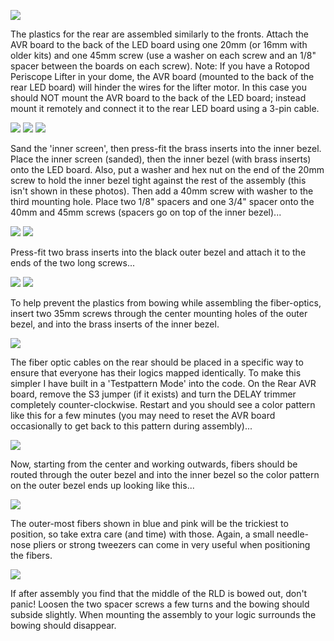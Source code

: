 ![](https://lh3.googleusercontent.com/-Zi_KUZ6ilPw/VBzyhCag-CI/AAAAAAACT08/8DfxYK9Gips/w600/IMAG0637.jpg)

The plastics for the rear are assembled similarly to the fronts.
Attach the AVR board to the back of the LED board using one 20mm (or 16mm with older kits) and one 45mm screw (use a washer on each screw and an 1/8" spacer between the boards on each screw).
Note: If you have a Rotopod Periscope Lifter in your dome, the AVR board (mounted to the back of the rear LED board) will hinder the wires for the lifter motor. In this case you should NOT mount the AVR board to the back of the LED board; instead mount it remotely and connect it to the rear LED board using a 3-pin cable. 

![](https://lh3.googleusercontent.com/-uUQtMu2U4ic/VBzyhEYaiaI/AAAAAAACT0I/F4ciaoZ5KyU/w300/IMAG0644.jpg)
![](https://lh3.googleusercontent.com/-V8LLzV8NCqk/VBzyhNFPkBI/AAAAAAACT0I/Df_xRqcqhcg/w300/IMAG0642.jpg)
![](https://lh3.googleusercontent.com/-eseKbSaw3PE/VBzyhDLkX6I/AAAAAAACT0I/LqBOZhwGfu0/w300/IMAG0638.jpg)

Sand the 'inner screen', then press-fit the brass inserts into the inner bezel. Place the inner screen (sanded), then the inner bezel (with brass inserts) onto the LED board. Also, put a washer and hex nut on the end of the 20mm screw to hold the inner bezel tight against the rest of the assembly (this isn't shown in these photos). Then add a 40mm screw with washer to the third mounting hole. Place two 1/8" spacers and one 3/4" spacer onto the 40mm and 45mm screws (spacers go on top of the inner bezel)...

![](https://lh3.googleusercontent.com/-zoMFsA8v8MM/VBzyhPfhy_I/AAAAAAACT0I/aN1XJN-Hibs/w300/IMAG0648.jpg)
![](https://lh3.googleusercontent.com/-t9CgmIu3vko/VBzyhBPmUWI/AAAAAAACT0I/OPemfp9GB-Q/w300/IMAG0649.jpg)

Press-fit two brass inserts into the black outer bezel and attach it to the ends of the two long screws...

![](https://lh3.googleusercontent.com/-KXndfl3cUTY/VBzyhAY11-I/AAAAAAACT0I/baDK9rxrTEY/w300/IMAG0647.jpg)
![](https://lh3.googleusercontent.com/-pKv0xzffZ3k/VBzyhEutKeI/AAAAAAACT0I/jok_EwgAWpo/w300/IMAG0650.jpg)

To help prevent the plastics from bowing while assembling the fiber-optics, insert two 35mm screws through the center mounting holes of the outer bezel, and into the brass inserts of the inner bezel. 

![](https://lh3.googleusercontent.com/-qiTl0cXQwpI/VBzyhAZxcjI/AAAAAAACT0I/fISF0kguLtI/w600/IMAG0654.jpg)

The fiber optic cables on the rear should be placed in a specific way to ensure that everyone has their logics mapped identically. To make this simpler I have built in a 'Testpattern Mode' into the code. On the Rear AVR board, remove the S3 jumper (if it exists) and turn the DELAY trimmer completely counter-clockwise. Restart and you should see a color pattern like this for a few minutes (you may need to reset the AVR board occasionally to get back to this pattern during assembly)...

![](https://lh3.googleusercontent.com/-nRwSCPQ3KQ8/VYH0melnmLI/AAAAAAACq-E/M2MitlUiZ5k/s486/rld_pattern.png)

Now, starting from the center and working outwards, fibers should be routed through the outer bezel and into the inner bezel so the color pattern on the outer bezel ends up looking like this...

![](https://lh3.googleusercontent.com/--RNZIMyWVPQ/VYH0mabB80I/AAAAAAACq-E/gMS4fLVSq2I/s489/rld_patternbez.png)

The outer-most fibers shown in blue and pink will be the trickiest to position, so take extra care (and time) with those. Again, a small needle-nose pliers or strong tweezers can come in very useful when positioning the fibers.

<a href="https://rseries-open-control.googlecode.com/svn/trunk/Media/Misc/LEwiki/rld-pattern-numbered.png">
<img src="https://rseries-open-control.googlecode.com/svn/trunk/Media/Misc/LEwiki/RLD-Pattern-Numbered_th.png"/></a>

If after assembly you find that the middle of the RLD is bowed out, don't panic! Loosen the two spacer screws a few turns and the bowing should subside slightly. When mounting the assembly to your logic surrounds the bowing should disappear.